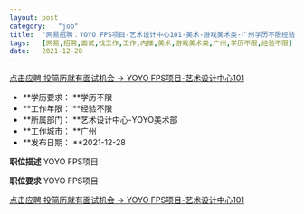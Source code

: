 ```yaml
---
layout:	post
category:	"job"
title:	"网易招聘：YOYO FPS项目-艺术设计中心101-美术-游戏美术类-广州学历不限经验不限"
tags:	[网易,招聘,面试,找工作,工作,内推,美术,游戏美术类,广州,学历不限,经验不限]
date:	2021-12-28
---
```


[点击应聘 投简历就有面试机会 -> YOYO FPS项目-艺术设计中心101](http://mobile.bole.netease.com/bole/boleDetail?id=37075&employeeId=346f03c3cda5f04c&key=all)



- **学历要求： **学历不限
- **工作年限： **经验不限
- **所属部门： **艺术设计中心-YOYO美术部
- **工作城市： **广州
- **发布日期： **2021-12-28



**职位描述**
YOYO FPS项目



**职位要求**
YOYO FPS项目



[点击应聘 投简历就有面试机会 -> YOYO FPS项目-艺术设计中心101](http://mobile.bole.netease.com/bole/boleDetail?id=37075&employeeId=346f03c3cda5f04c&key=all)